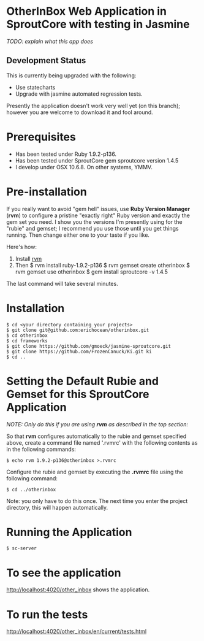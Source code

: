 # OtherInBox Web Application in SproutCore with testing in Jasmine

*TODO: explain what this app does*

## Development Status

This is currently being upgraded with the following:

- Use statecharts
- Upgrade with jasmine automated regression tests.

Presently the application doesn't work very well yet (on this branch); however you are welcome to download it and fool around.

# Prerequisites

- Has been tested under Ruby 1.9.2-p136.
- Has been tested under SproutCore gem sproutcore version 1.4.5
- I develop under OSX 10.6.8.  On other systems, YMMV.

# Pre-installation

If you really want to avoid "gem hell" issues, use **Ruby Version Manager** (**rvm**) to configure a pristine "exactly right" Ruby version and exactly the gem set you need.  I show you the versions I'm presently using for the "rubie" and gemset; I recommend you use those until you get things running.  Then change either one to your taste if you like.

Here's how:

1. Install [rvm](https://rvm.beginrescueend.com/)
2. Then
        $ rvm install ruby-1.9.2-p136
        $ rvm gemset create otherinbox
        $ rvm gemset use otherinbox
        $ gem install sproutcore -v 1.4.5

The last command will take several minutes.

# Installation

    $ cd <your directory containing your projects>
    $ git clone git@github.com:erichocean/otherinbox.git
    $ cd otherinbox
    $ cd frameworks
    $ git clone https://github.com/gmoeck/jasmine-sproutcore.git
    $ git clone https://github.com/FrozenCanuck/Ki.git ki
    $ cd ..

# Setting the Default Rubie and Gemset for this SproutCore Application

*NOTE: Only do this if you are using **rvm** as described in the top section:*

So that **rvm** configures automatically to the rubie and gemset specified above, create a command file named '.rvmrc' with the following contents as in the following commands:

    $ echo rvm 1.9.2-p136@otherinbox >.rvmrc

Configure the rubie and gemset by executing the **.rvmrc** file using the following command:

    $ cd ../otherinbox

Note: you only have to do this once.  The next time you enter the project directory, this will happen automatically.

# Running the Application

    $ sc-server

# To see the application

[http://localhost:4020/other_inbox](http://localhost:4020/other_inbox) shows the application.

# To run the tests

[http://localhost:4020/other_inbox/en/current/tests.html](http://localhost:4020/other_inbox/en/current/tests.html)
